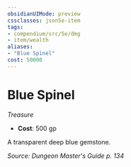 ```yaml
---
obsidianUIMode: preview
cssclasses: json5e-item
tags:
- compendium/src/5e/dmg
- item/wealth
aliases: 
- "Blue Spinel"
cost: 50000
---
```

# Blue Spinel
*Treasure*  

- **Cost**: 500 gp

A transparent deep blue gemstone.

*Source: Dungeon Master's Guide p. 134*